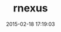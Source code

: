 ---
layout: post
title:  "rnexus"
repo:   "darrinholst/rnexus"
date:   2015-02-18 17:19:03
gemurl: http://github.com/darrinholst/rnexus
---